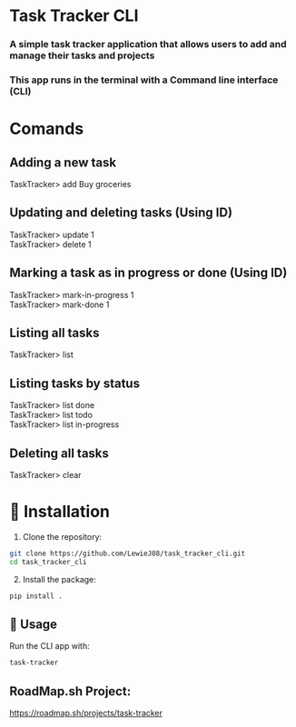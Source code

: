 # Task Tracker CLI
### A simple task tracker application that allows users to add and manage their tasks and projects

### This app runs in the terminal with a Command line interface (CLI)

# Comands
## Adding a new task
TaskTracker> add Buy groceries <br>

## Updating and deleting tasks (Using ID)
TaskTracker> update 1 <br>
TaskTracker> delete 1

## Marking a task as in progress or done (Using ID)
TaskTracker> mark-in-progress 1 <br>
TaskTracker> mark-done 1

## Listing all tasks
TaskTracker> list

## Listing tasks by status
TaskTracker> list done <br>
TaskTracker> list todo <br>
TaskTracker> list in-progress

## Deleting all tasks
TaskTracker> clear

# 🚀 Installation

1. Clone the repository:<br>
```bash
git clone https://github.com/LewieJ08/task_tracker_cli.git 
cd task_tracker_cli
```
2. Install the package:<br>
```bash
pip install .
```
## 📌 Usage

Run the CLI app with:<br>
```bash
task-tracker
```

## RoadMap.sh Project:
https://roadmap.sh/projects/task-tracker
